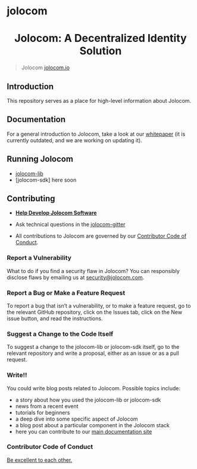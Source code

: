 # jolocom

<h1 align="center">Jolocom: A Decentralized Identity Solution</h1>

> Jolocom
> [jolocom.io](https://jolocom.io)

## Introduction

This repository serves as a place for high-level information about Jolocom.

## Documentation

For a general introduction to Jolocom, take a look at our [whitepaper](http://jolocom.io/wp-content/uploads/2018/07/Jolocom-Technical-WP-_-Self-Sovereign-and-Decentralised-Identity-By-Design-2018-03-09.pdf) (it is currently outdated, and we are working on updating it).

## Running Jolocom

- [jolocom-lib](https://jolocom-lib.readthedocs.io/en/latest/introduction.html)
- [jolocom-sdk] here soon

## Contributing

- **[Help Develop Jolocom Software](https://github.com/jolocom/jolocom/blob/master/legal-reqs.md)**

- Ask technical questions in the [jolocom-gitter](https://gitter.im/jolocom/SmartWallet)

- All contributions to Jolocom are governed by our [Contributor Code of Conduct](https://github.com/jolocom/jolocom/blob/master/code-of-conduct).

### Report a Vulnerability

What to do if you find a security flaw in Jolocom?
You can responsibly disclose flaws by emailing us at security@jolocom.com.

### Report a Bug or Make a Feature Request
To report a bug that isn’t a vulnerability, or to make a feature request, go to the relevant GitHub repository, click on the Issues tab, click on the New issue button, and read the instructions.

### Suggest a Change to the Code Itself
To suggest a change to the jolocom-lib or jolocom-sdk itself, go to the relevant repository and write a proposal, either as an issue or as a pull request.

### Write!!
You could write blog posts related to Jolocom. Possible topics include:

- a story about how you used the jolocom-lib or jolocom-sdk
- news from a recent event
- tutorials for beginners
- a deep dive into some specific aspect of Jolocom
- a blog post about a particular component in the Jolocom stack
- here you can contribute to our [main documentation site](https://jolocom-lib.readthedocs.io/en/latest/introduction.html)

### Contributor Code of Conduct
[Be excellent to each other.](https://github.com/jolocom/jolocom/blob/master/code-of-conduct)
